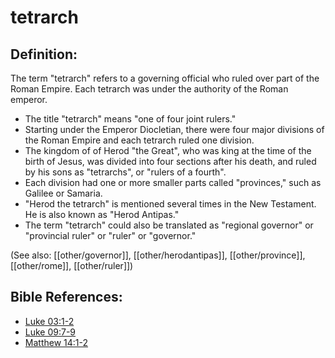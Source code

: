 # tetrarch #

## Definition: ##

The term  "tetrarch" refers to a governing official who ruled over part of the Roman Empire. Each tetrarch was under the authority of the Roman emperor.

* The title "tetrarch" means "one of four joint rulers."
* Starting under the Emperor Diocletian, there were four major divisions of the Roman Empire and each tetrarch ruled one division.
* The kingdom of of Herod "the Great", who was king at the time of the birth of Jesus, was divided into four sections after his death, and ruled by his sons as "tetrarchs", or "rulers of a fourth".
* Each division had one or more smaller parts called "provinces," such as Galilee or Samaria.
* "Herod the tetrarch" is mentioned several times in the New Testament. He is also known as "Herod Antipas."
* The term "tetrarch" could also be translated as "regional governor" or "provincial ruler" or "ruler" or "governor."

(See also: [[other/governor]], [[other/herodantipas]], [[other/province]], [[other/rome]], [[other/ruler]])

## Bible References: ##

* [Luke 03:1-2](en/tn/luk/help/03/01)
* [Luke 09:7-9](en/tn/luk/help/09/07)
* [Matthew 14:1-2](en/tn/mat/help/14/01)